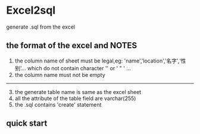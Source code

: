 # Excel2sql
generate .sql from the excel

## the format of the excel and NOTES
1. the column name of sheet must be legal,eg: 'name','location','名字',‘性别'... which do not contain character '\' or ' " ' ...
2. the column name must not be empty
---
3. the generate table name is same as the excel sheet
4. all the attribute of the table field are varchar(255)
5. the .sql contains 'create' statement

## quick start

